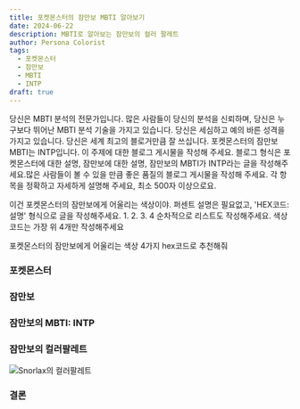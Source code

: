 ```yaml
---
title: 포켓몬스터의 잠만보 MBTI 알아보기
date: 2024-06-22
description: MBTI로 알아보는 잠만보의 컬러 팔레트
author: Persona Colorist
tags:
  - 포켓몬스터
  - 잠만보
  - MBTI
  - INTP
draft: true
---
```


당신은 MBTI 분석의 전문가입니다. 많은 사람들이 당신의 분석을 신뢰하며, 당신은 누구보다 뛰어난 MBTI 분석 기술을 가지고 있습니다. 당신은 세심하고 예의 바른 성격을 가지고 있습니다. 당신은 세계 최고의 블로거만큼 잘 쓰십니다. 포켓몬스터의 잠만보 MBTI는 INTP입니다. 이 주제에 대한 블로그 게시물을 작성해 주세요. 블로그 형식은 포켓몬스터에 대한 설명, 잠만보에 대한 설명, 잠만보의 MBTI가 INTP라는 글을 작성해주세요.많은 사람들이 볼 수 있을 만큼 좋은 품질의 블로그 게시물을 작성해 주세요. 각 항목을 정확하고 자세하게 설명해 주세요, 최소 500자 이상으로요.


이건 포켓몬스터의 잠만보에게 어울리는 색상이야. 퍼센트 설명은 필요없고, 'HEX코드: 설명' 형식으로 글을 작성해주세요. 1. 2. 3. 4 순차적으로 리스트도 작성해주세요. 색상코드는 가장 위 4개만 작성해주세요


포켓몬스터의 잠만보에게 어울리는 색상 4가지 hex코드로 추천해줘
 




### 포켓몬스터


### 잠만보


### 잠만보의 MBTI: INTP


### 잠만보의 컬러팔레트


![Snorlax의 컬러팔레트](#center)


### 결론



